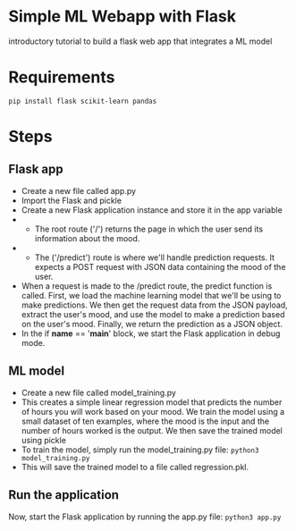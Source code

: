 # Simple ML Webapp with Flask
introductory tutorial to build a flask web app that integrates a ML model

# Requirements
`pip install flask scikit-learn pandas`

# Steps
## Flask app
* Create a new file called app.py
* Import the Flask and pickle
* Create a new Flask application instance and store it in the app variable
* - The root route ('/') returns the page in which the user send its information about the mood.
* - The ('/predict') route is where we'll handle prediction requests. It expects a POST request with JSON data containing the mood of the user.
* When a request is made to the /predict route, the predict function is called. First, we load the machine learning model that we'll be using to make predictions. We then get the request data from the JSON payload, extract the user's mood, and use the model to make a prediction based on the user's mood. Finally, we return the prediction as a JSON object.
* In the if __name__ == '__main__' block, we start the Flask application in debug mode.
## ML model
* Create a new file called model_training.py
* This creates a simple linear regression model that predicts the number of hours you will work based on your mood. We train the model using a small dataset of ten examples, where the mood is the input and the number of hours worked is the output. We then save the trained model using pickle
* To train the model, simply run the model_training.py file: `python3 model_training.py`
* This will save the trained model to a file called regression.pkl.
## Run the application
Now, start the Flask application by running the app.py file: `python3 app.py`
